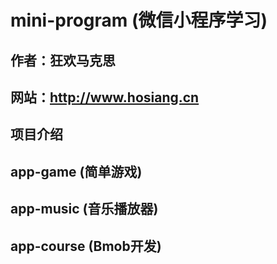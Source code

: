 # mini-program (微信小程序学习)

## 作者：狂欢马克思

## 网站：http://www.hosiang.cn

## 项目介绍

## app-game (简单游戏)

## app-music (音乐播放器)

## app-course (Bmob开发)
